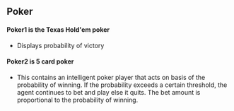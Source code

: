 ## Poker

#### Poker1 is the Texas Hold'em poker

- Displays probability of victory

#### Poker2 is 5 card poker

- This contains an intelligent poker player that acts on basis of the probability of winning. If the probability exceeds a certain threshold, the agent continues to bet and play else it quits. The bet amount is proportional to the probability of winning.
